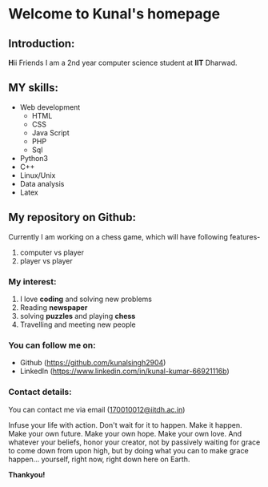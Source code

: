 # Welcome to **Kunal**'s homepage

## Introduction:
**H**ii Friends
I am a 2nd year computer science student at **IIT** Dharwad.


## MY skills:
* Web development
  * HTML
  * CSS
  * Java Script
  * PHP
  * Sql
* Python3
* C++
* Linux/Unix
* Data analysis
* Latex

## My repository on Github:
Currently I am working on a chess game, which will have following features-
1. computer vs player
1. player vs player

### My interest:
1. I love __coding__ and solving new problems
1. Reading **newspaper**
1. solving **puzzles** and playing **chess**
1. Travelling and meeting new people

### You can follow me on:
* Github (https://github.com/kunalsingh2904)
* LinkedIn (https://www.linkedin.com/in/kunal-kumar-66921116b)

### Contact details:
You can contact me via email (170010012@iitdh.ac.in)


Infuse your life with action. Don't wait for it to happen. Make it happen. Make your own future. Make your own hope. Make your own love. And whatever your beliefs, honor your creator, not by passively waiting for grace to come down from upon high, but by doing what you can to make grace happen... yourself, right now, right down here on Earth.

**Thankyou!**





  






